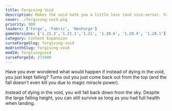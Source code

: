 ```yaml
---
title: Forgiving Void
description: Makes the void hate you a little less (and vice-versa). Fall down and come back out on top.
cover: ./forgiving-void.png
priority: 900
loaders: ['Forge', 'Fabric', 'NeoForge']
gameVersions: ['1.21.3','1.21.1','1.21', '1.20.6', '1.20.4', '1.20.1']
category: Content Expansion
curseForgeSlug: forgiving-void
modrinthSlug: forgiving-void
modId: forgivingvoid
curseForgeId: 271009
---
```


Have you ever wondered what would happen if instead of dying in the void, you just kept falling?
Turns out you just come back out from the top (and the fall doesn't even kill you due to magic miracle power).

Instead of dying in the void, you will fall back down from the sky.
Despite the large falling height, you can still survive as long as you had full health when landing.